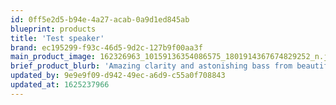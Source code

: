 ```yaml
---
id: 0ff5e2d5-b94e-4a27-acab-0a9d1ed845ab
blueprint: products
title: 'Test speaker'
brand: ec195299-f93c-46d5-9d2c-127b9f00aa3f
main_product_image: 162326963_10159136354086575_1801914367674829252_n.jpg
brief_product_blurb: 'Amazing clarity and astonishing bass from beautiful shoebox-sized speakers; the Harbeth P3ESR loudspeaker is the ultimate mini-monitor. The clean, clear Harbeth sound, in miniature.'
updated_by: 9e9e9f09-d942-49ec-a6d9-c55a0f708843
updated_at: 1625237966
---
```

